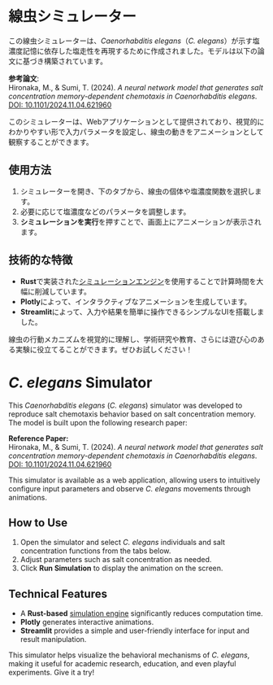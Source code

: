 # 線虫シミュレーター

この線虫シミュレーターは、*Caenorhabditis elegans*（*C. elegans*）が示す塩濃度記憶に依存した塩走性を再現するために作成されました。モデルは以下の論文に基づき構築されています。

**参考論文**:  
Hironaka, M., & Sumi, T. (2024). *A neural network model that generates salt concentration memory-dependent chemotaxis in Caenorhabditis elegans*.  
[DOI: 10.1101/2024.11.04.621960](https://doi.org/10.1101/2024.11.04.621960)

このシミュレーターは、Webアプリケーションとして提供されており、視覚的にわかりやすい形で入力パラメータを設定し、線虫の動きをアニメーションとして観察することができます。

## 使用方法
1. シミュレーターを開き、下のタブから、線虫の個体や塩濃度関数を選択します。
2. 必要に応じて塩濃度などのパラメータを調整します。  
3. **シミュレーションを実行**を押すことで、画面上にアニメーションが表示されます。

## 技術的な特徴
- **Rust**で実装された[シミュレーションエンジン](https://github.com/118-Oganesson/wormsim_rs)を使用することで計算時間を大幅に削減しています。  
- **Plotly**によって、インタラクティブなアニメーションを生成しています。 
- **Streamlit**によって、入力や結果を簡単に操作できるシンプルなUIを搭載しました。

線虫の行動メカニズムを視覚的に理解し、学術研究や教育、さらには遊び心のある実験に役立てることができます。ぜひお試しください！


# *C. elegans* Simulator  

This *Caenorhabditis elegans* (*C. elegans*) simulator was developed to reproduce salt chemotaxis behavior based on salt concentration memory. The model is built upon the following research paper:  

**Reference Paper:**  
Hironaka, M., & Sumi, T. (2024). *A neural network model that generates salt concentration memory-dependent chemotaxis in Caenorhabditis elegans*.  
[DOI: 10.1101/2024.11.04.621960](https://doi.org/10.1101/2024.11.04.621960)  

This simulator is available as a web application, allowing users to intuitively configure input parameters and observe *C. elegans* movements through animations.  

## **How to Use**  
1. Open the simulator and select *C. elegans* individuals and salt concentration functions from the tabs below.  
2. Adjust parameters such as salt concentration as needed.  
3. Click **Run Simulation** to display the animation on the screen.  

## **Technical Features**  
- A **Rust-based** [simulation engine](https://github.com/118-Oganesson/wormsim_rs) significantly reduces computation time.  
- **Plotly** generates interactive animations.  
- **Streamlit** provides a simple and user-friendly interface for input and result manipulation.  

This simulator helps visualize the behavioral mechanisms of *C. elegans*, making it useful for academic research, education, and even playful experiments. Give it a try!  